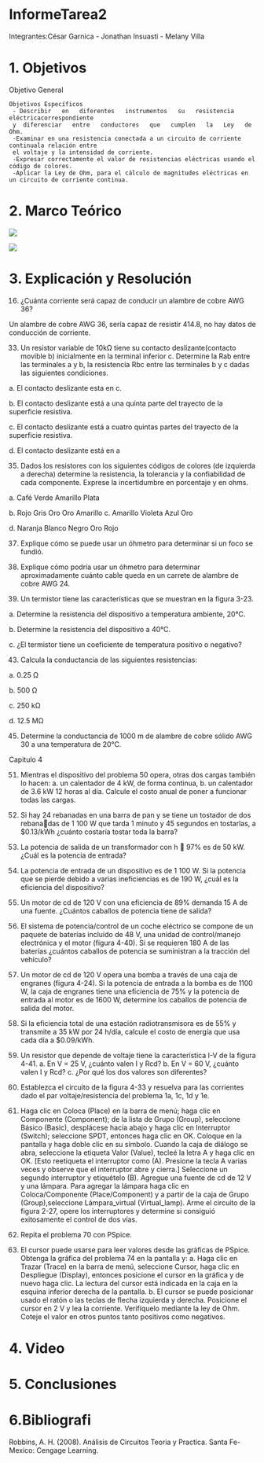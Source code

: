 # InformeTarea2

Integrantes:César Garnica  -  Jonathan Insuasti -  Melany Villa 

# 1. Objetivos
Objetivo General
     
            
    
    Objetivos Específicos
     - Describir   en   diferentes   instrumentos   su   resistencia   eléctricacorrespondiente 
     y  diferenciar   entre   conductores   que   cumplen   la   Ley   de Ohm.
     -Examinar en una resistencia conectada a un circuito de corriente continuala relación entre 
     el voltaje y la intensidad de corriente.
     -Expresar correctamente el valor de resistencias eléctricas usando el código de colores.
     -Aplicar la Ley de Ohm, para el cálculo de magnitudes eléctricas en un circuito de corriente continua.
     
# 2. Marco Teórico

![](https://github.com/mjvilla1/ImagenesTarea2/blob/main/Pontencia%20mc.png)

![](https://github.com/mjvilla1/ImagenesTarea2/blob/main/Energia.png)

# 3. Explicación y Resolución

16. ¿Cuánta corriente será capaz de conducir un alambre de cobre AWG 36?

Un alambre de cobre AWG 36, sería capaz de resistir 414.8, no hay datos de conducción de corriente.

33. Un resistor variable de 10kΩ tiene su contacto deslizante(contacto movible b) inicialmente en la terminal inferior c. Determine la Rab entre las terminales a y b, la resistencia Rbc entre las terminales b y c dadas las siguientes condiciones.

a. El contacto deslizante esta en c.

b. El contacto deslizante está a una quinta parte del trayecto de la superficie resistiva. 

c. El contacto deslizante está a cuatro quintas partes del trayecto de la superficie resistiva.

d. El contacto deslizante está en a

35. Dados los resistores con los siguientes códigos de colores (de izquierda a derecha) determine la resistencia, la tolerancia y la confiabilidad de cada componente. Exprese la incertidumbre en porcentaje y en ohms. 

a. Café Verde Amarillo Plata

b. Rojo Gris Oro Oro Amarillo
c. Amarillo Violeta Azul Oro

d. Naranja Blanco Negro Oro Rojo

37. Explique cómo se puede usar un óhmetro para determinar si un foco se fundió. 

39. Explique cómo podría usar un óhmetro para determinar aproximadamente cuánto cable queda en un carrete de alambre de cobre AWG 24. 

41. Un termistor tiene las características que se muestran en la figura 3-23.

a. Determine la resistencia del dispositivo a temperatura ambiente, 20°C.

b. Determine la resistencia del dispositivo a 40°C. 

c. ¿El termistor tiene un coeficiente de temperatura positivo o negativo?

43. Calcula la conductancia de las siguientes resistencias:

a. 0.25 Ω

b. 500 Ω

c. 250 kΩ

d. 12.5 MΩ

45. Determine la conductancia de 1000 m de alambre de cobre sólido AWG 30 a una temperatura de 20°C.

Capitulo 4

51. Mientras el dispositivo del problema 50 opera, otras dos cargas también lo hacen:
a. un calentador de 4 kW, de forma continua,
b. un calentador de 3.6 kW 12 horas al día. 
Calcule el costo anual de poner a funcionar todas las cargas.

53. Si hay 24 rebanadas en una barra de pan y se tiene un tostador de dos rebanadas de 1 100 W que tarda 1 minuto y 45 segundos en tostarlas, a $0.13/kWh
¿cuánto costaría tostar toda la barra?

55. La potencia de salida de un transformador con h  97% es de 50 kW. ¿Cuál
es la potencia de entrada?
 
57. La potencia de entrada de un dispositivo es de 1 100 W. Si la potencia que se pierde debido a varias ineficiencias es de 190 W, ¿cuál es la eficiencia del dispositivo?

59. Un motor de cd de 120 V con una eficiencia de 89% demanda 15 A de una fuente. ¿Cuántos caballos de potencia tiene de salida?

61. El sistema de potencia/control de un coche eléctrico se compone de un paquete de baterías incluido de 48 V, una unidad de control/manejo electrónica y el motor (figura 4-40). Si se requieren 180 A de las baterías ¿cuántos caballos de potencia se suministran a la tracción del vehículo? 

63. Un motor de cd de 120 V opera una bomba a través de una caja de engranes (figura 4-24). Si la potencia de entrada a la bomba es de 1100 W, la caja de engranes tiene una eficiencia de 75% y la potencia de entrada al motor es de 1600 W, determine los caballos de potencia de salida del motor. 

65. Si la eficiencia total de una estación radiotransmisora es de 55% y transmite a 35 kW por 24 h/día, calcule el costo de energía que usa cada día a $0.09/kWh. 

67. Un resistor que depende de voltaje tiene la característica I-V de la figura 4-41. 
a. En V = 25 V, ¿cuánto valen I y Rcd?
b. En V = 60 V, ¿cuánto valen I y Rcd?
c. ¿Por qué los dos valores son diferentes?

69. Establezca el circuito de la figura 4-33 y resuelva para las corrientes dado el par voltaje/resistencia del problema 1a, 1c, 1d y 1e.

71. Haga clic en Coloca (Place) en la barra de menú; haga clic en Componente (Component); de la lista de Grupo (Group), seleccione Básico (Basic), desplácese hacia abajo y haga clic en Interruptor (Switch); seleccione SPDT, entonces haga clic en OK. Coloque en la pantalla y haga doble clic en su símbolo. Cuando la caja de diálogo se abra, seleccione la etiqueta Valor (Value), tecleé la letra A y haga clic en OK. [Esto reetiqueta el interruptor como (A). Presione la tecla A varias veces y observe que el interruptor abre y cierra.] Seleccione un segundo interruptor y etiquételo (B). Agregue una fuente de cd de 12 V y una lámpara. Para agregar la lámpara haga clic en Coloca/Componente (Place/Component) y a partir de la caja de Grupo (Group),seleccione Lámpara_virtual (Virtual_lamp). Arme el circuito de la figura 2-27, opere los interruptores y determine si consiguió exitosamente el control de dos vías. 

73. Repita el problema 70 con PSpice.

75. El cursor puede usarse para leer valores desde las gráficas de PSpice. Obtenga la gráfica del problema 74 en la pantalla y:
a. Haga clic en Trazar (Trace) en la barra de menú, seleccione Cursor, haga
clic en Despliegue (Display), entonces posicione el cursor en la gráfica y
de nuevo haga clic. La lectura del cursor está indicada en la caja en la esquina inferior derecha de la pantalla.
b. El cursor se puede posicionar usado el ratón o las teclas de flecha izquierda y derecha. Posicione el cursor en 2 V y lea la corriente. Verifíquelo mediante la ley de Ohm. Coteje el valor en otros puntos tanto positivos como negativos.
# 4. Video
# 5. Conclusiones
# 6.Bibliografi 

Robbins, A. H. (2008). Análisis de Circuitos Teoria y Practica. Santa Fe-Mexico: Cengage Learning.
